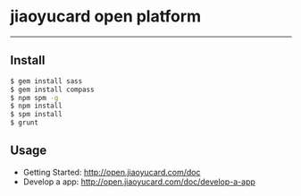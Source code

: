 # jiaoyucard open platform

---

## Install

```bash
$ gem install sass
$ gem install compass
$ npm spm -g
$ npm install
$ spm install
$ grunt
```

## Usage

- Getting Started: http://open.jiaoyucard.com/doc
- Develop a app: http://open.jiaoyucard.com/doc/develop-a-app
